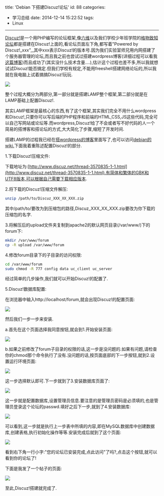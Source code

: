 title: 'Debian 下搭建Discuz!论坛'
id: 88
categories:
  - 学习总结
date: 2014-12-14 15:22:52
tags:
  - Linux
---

[Discuz!](http://www.discuz.net/)是一个用PHP编写的论坛框架,像[六维](http://bt.neu6.edu.cn/ "六维")以及我们学校少年班学院的[格物致知论坛](https://gewu.ustc.edu.cn)都是搭建在Discuz!上面的,看论坛页面左下角,都写着"Powered by Discuz!_xxx",_其中xxx表示Discuz!的版本号.因为我们实验室师兄用内网搭建了个服务器管理的论坛,而且我之前也尝试过搭建wordpress博客(详细过程可以看我[这篇博客](https://vra.blog.ustc.edu.cn/debian-wordpress/))而且成功了(其实没什么技术含量....),估计这个过程也差不多,所以我就想试试Discuz!能否搞定.但我们学校有规定,不能用freeshell搭建网络论坛的,所以我就在我电脑上试着搞搞Discuz!玩玩.
<!--more-->

![](https://vra.blog.ustc.edu.cn/wp-content/uploads/2014/12/Selection_0201.png)

整个过程大概分为两部分,第一部分就是搭建LAMP整个框架,第二部分就是在LAMP基础上配置Discuz!.

其实LAMP框架是最核心的东西,有了这个框架,其实我们完全不用什么wordpress和Discuz!,只要你可以写后端的PHP程序和前端的HTML,CSS,JS这些代码,完全可以自己写网站或论坛等.而wordpress,Discuz!给了不会或者写不好代码的人一个简易的搭博客和搭论坛的方式,大大简化了步骤,缩短了开发时间.

搭建LAMP的过程我已经在[搭wordpress的博客](https://vra.blog.ustc.edu.cn/debian-wordpress/)里面写了,也可以访问[debian的wiki.](https://wiki.debian.org/LaMp)下面我着重陈述配置Discuz!的部分.

1.下载Discuz!压缩文件:

下载地址为:[http://www.discuz.net/thread-3570835-1-1.html](http://www.discuz.net/thread-3570835-1-1.html).有简体和繁体的GBK和UTF8版本,可以根据自己需要下载相应版本.

2.将下载的Discuz!压缩文件解压:

```bash
unzip /path/to/Discuz_XXX_XX_XXX.zip
```

其中/path/to/要改为到压缩包的路径,Discuz_XXX_XX_XXX.zip要改为你下载的压缩包的名字.

3.将解压后的upload文件夹复制到apache2的默认网页目录(/var/www/)下的forum下:

```bash
mkdir /var/www/forum
cp -R upload /var/www/forum
```

4.修改forum目录下的子目录的访问权限:

```bash
cd /var/www/forum
sudo chmod -R 777 config data uc_client uc_server
```

经过简单的几步操作,我们就可以开始Discuz!的配置了.

5.Discuz!数据库配置:

在浏览器中输入http://localhost/forum,就会出现Discuz!的配置页面:

![](https://vra.blog.ustc.edu.cn/wp-content/uploads/2014/12/Selection_013.png)

然后我们一步一步来安装.

a.首先在这个页面选择我同意按钮,就会到1.开始安装页面:

![](https://vra.blog.ustc.edu.cn/wp-content/uploads/2014/12/Selection_014.png)

b.如果之前修改了forum子目录的权限的话,这一步是没问题的.如果有问题,请检查你的chmod那个命令执行了没有.没问题的话,按页面底部的下一步按钮,就到2.设置运行环境页面:

![](https://vra.blog.ustc.edu.cn/wp-content/uploads/2014/12/Selection_015.png)

这一步选择默认即可.下一步就到了3.安装数据库页面了:

![](https://vra.blog.ustc.edu.cn/wp-content/uploads/2014/12/Selection_016.png)

这一步就是配置数据库,设置管理员信息.要注意的是管理员密码是必须填的,也是管理员登录这个论坛的passwd.填好之后下一步,就到了4.安装数据库:

![](https://vra.blog.ustc.edu.cn/wp-content/uploads/2014/12/Selection_017.png)

可以看到,这一步就是执行上一步表中所填的内容,即在MySQL数据库中创建数据库,创建表格,执行初始化操作等等.安装完成后就到了这个页面:

![](https://vra.blog.ustc.edu.cn/wp-content/uploads/2014/12/Selection_018.png)

看到右下角一行小字:"您的论坛已安装完成,点此访问"了吗?,点击这个按钮,就可以看到你的论坛了!

下面是我发了一个帖子的页面:

![](https://vra.blog.ustc.edu.cn/wp-content/uploads/2014/12/Selection_019.png)

至此,Discuz!搭建就完成了.

